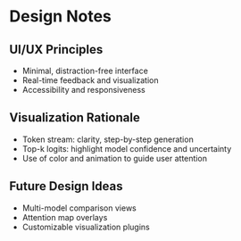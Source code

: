 # Design Notes

## UI/UX Principles
- Minimal, distraction-free interface
- Real-time feedback and visualization
- Accessibility and responsiveness

## Visualization Rationale
- Token stream: clarity, step-by-step generation
- Top-k logits: highlight model confidence and uncertainty
- Use of color and animation to guide user attention

## Future Design Ideas
- Multi-model comparison views
- Attention map overlays
- Customizable visualization plugins 